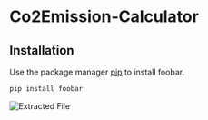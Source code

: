 # Co2Emission-Calculator


## Installation

Use the package manager [pip](https://pip.pypa.io/en/stable/) to install foobar.

```bash
pip install foobar
```
![Extracted File](.../images/1Etractedfile.png)
